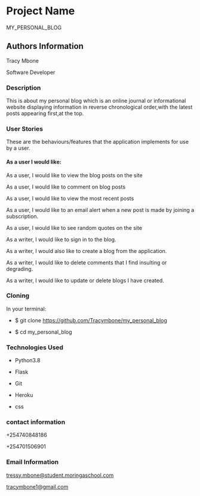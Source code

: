 # Project Name

MY_PERSONAL_BLOG

## Authors Information

Tracy Mbone


Software Developer

### Description

This is about my personal blog which is an online journal or informational website displaying information in reverse chronological order,with the latest posts appearing first,at the top.

### User Stories
These are the behaviours/features that the application implements for use by a user.

#### As a user I would like:

As a user, I would like to view the blog posts on the site

As a user, I would like to comment on blog posts

As a user, I would like to view the most recent posts

As a user, I would like to an email alert when a new post is made by joining a subscription.

As a user, I would like to see random quotes on the site

As a writer, I would like to sign in to the blog.

As a writer, I would also like to create a blog from the application.

As a writer, I would like to delete comments that I find insulting or degrading.

As a writer, I would like to update or delete blogs I have created.







### Cloning

In your terminal:

 * $ git clone https://github.com/Tracymbone/my_personal_blog

 * $ cd my_personal_blog

### Technologies Used


* Python3.8

* Flask

* Git

* Heroku

* css

### contact information

+254740848186

+254701506901

### Email Information
tressy.mbone@student.moringaschool.com

tracymbone1@gmail.com